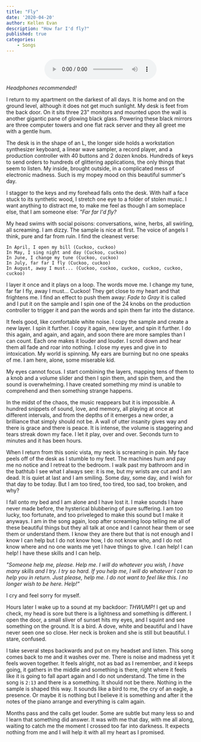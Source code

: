```yaml
---
title: "Fly"
date: '2020-04-20'
author: Kellen Evan
description: "How far I'd fly?"
published: true
categories:
    - Songs
---
```


<figure style="text-align: center">
    <audio
        controls
        src="/audio/Fly.mp3">
            Oh no! Your browser does not support the
            <code>audio</code> element.
    </audio>
</figure>

_Headphones recommended!_

I return to my apartment on the darkest of all days. It is home and on the ground level, although it does not get much sunlight. My desk is feet from the back door. On it sits three 23" monitors and mounted upon the wall is another gigantic pane of glowing black glass. Powering these black mirrors are three computer towers and one flat rack server and they all greet me with a gentle hum.

The desk is in the shape of an L, the longer side holds a workstation synthesizer keyboard, a linear wave sampler, a record player, and a production controller with 40 buttons and 2 dozen knobs. Hundreds of keys to send orders to hundreds of glittering applications, the only things that seem to listen. My inside, brought outside, in a complicated mess of electronic madness. Such is my mopey mood on this beautiful summer's day.

I stagger to the keys and my forehead falls onto the desk. With half a face stuck to its synthetic wood, I stretch one eye to a folder of stolen music. I want anything to distract me, to make me feel as though I am someplace else, that I am someone else: _"Far far I'd fly?_

My head swims with social poisons: conversations, wine, herbs, all swirling, all screaming. I am dizzy. The sample is nice at first. The voice of angels I think, pure and far from ruin. I find the cleanest verse:

```
In April, I open my bill (Cuckoo, cuckoo)
In May, I sing night and day (Cuckoo, cuckoo)
In June, I change my tune (Cuckoo, cuckoo)
In July, far far I fly (Cuckoo, cuckoo)
In August, away I must... (Cuckoo, cuckoo, cuckoo, cuckoo, cuckoo, cuckoo)
```

I layer it once and it plays on a loop. The words move me. I change my tune, far far I fly, away I must... Cuckoo! They get close to my heart and that frightens me. I find an effect to push them away: _Fade to Gray_ it is called and I put it on the sample and I spin one of the 24 knobs on the production controller to trigger it and pan the words and spin them far into the distance.

It feels good, like comfortable white noise. I copy the sample and create a new layer. I spin it further. I copy it again, new layer, and spin it further. I do this again, and again, and again, and soon there are more samples than I can count. Each one makes it louder and louder. I scroll down and hear them all fade and roar into nothing. I close my eyes and give in to intoxication. My world is spinning. My ears are burning but no one speaks of me. I am here, alone, some miserable kid.

My eyes cannot focus. I start combining the layers, mapping tens of them to a knob and a volume slider and then I spin them, and spin them, and the sound is overwhelming. I have created something my mind is unable to comprehend and then something strange happens.

In the midst of the chaos, the music reappears but it is impossible. A hundred snippets of sound, love, and memory, all playing at once at different intervals, and from the depths of it emerges a new order, a brilliance that simply should not be. A wall of utter insanity gives way and there is grace and there is peace. It is intense, the volume is staggering and tears streak down my face. I let it play, over and over. Seconds turn to minutes and it has been hours.

When I return from this sonic vista, my neck is screaming in pain. My face peels off of the desk as I stumble to my feet. The machines hum and pay me no notice and I retreat to the bedroom. I walk past my bathroom and in the bathtub I see what I always see: it is me, but my wrists are cut and I am dead. It is quiet at last and I am smiling. Some day, some day, and I wish for that day to be today. But I am too tired, too tired, too sad, too broken, and why?

I fall onto my bed and I am alone and I have lost it. I make sounds I have never made before, the hysterical blubbering of pure suffering. I am too lucky, too fortunate, and too priveleged to make this sound but I make it anyways. I am in the song again, loop after screaming loop telling me all of these beautiful things but they all talk at once and I cannot hear them or see them or understand them. I know they are there but that is not enough and I know I can help but I do not know how, I do not know who, and I do not know where and no one wants me yet I have things to give. I can help! I can help! I have these skills and I can help.

_"Someone help me, please. Help me. I will do whatever you wish, I have many skills and I try. I try so hard. If you help me, I will do whatever I can to help you in return. Just please, help me. I do not want to feel like this. I no longer wish to be here. Help!"_

I cry and feel sorry for myself.

Hours later I wake up to a sound at my backdoor: _THWUMP!_ I get up and check, my head is sore but there is a lightness and something is different. I open the door, a small sliver of sunset hits my eyes, and I squint and see something on the ground. It is a bird. A dove, white and beautiful and I have never seen one so close. Her neck is broken and she is still but beautiful. I stare, confused.

I take several steps backwards and put on my headset and listen. This song comes back to me and it washes over me. There is noise and madness yet it feels woven together. It feels alright, not as bad as I remember, and it keeps going, it gathers in the middle and something is there, right where it feels like it is going to fall apart again and I do not understand. The time in the song is `2:13` and there is a something. It should not be there. Nothing in the sample is shaped this way. It sounds like a bird to me, the cry of an eagle, a presence. Or maybe it is nothing but I believe it is something and after it the notes of the piano arrange and everything is calm again.

Months pass and the calls get louder. Some are subtle but many less so and I learn that something did answer. It was with me that day, with me all along, waiting to catch me the moment I crossed too far into darkness. It expects nothing from me and I will help it with all my heart as I promised.
